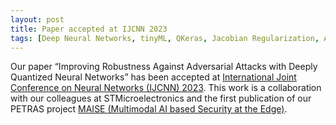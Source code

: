```yaml
---
layout: post
title: Paper accepted at IJCNN 2023
tags: [Deep Neural Networks, tinyML, QKeras, Jacobian Regularization, Adversarial Attacks]
---
```


Our paper “Improving Robustness Against Adversarial Attacks with Deeply Quantized Neural Networks” has been accepted at [International Joint Conference on Neural Networks (IJCNN) 2023](https://2023.ijcnn.org/). This work is a collaboration with our colleagues at STMicroelectronics and the first publication of our PETRAS project [MAISE (Multimodal AI based Security at the Edge)](https://petras-iot.org/project/multimodal-ai-based-security-at-the-edge-maise/).

